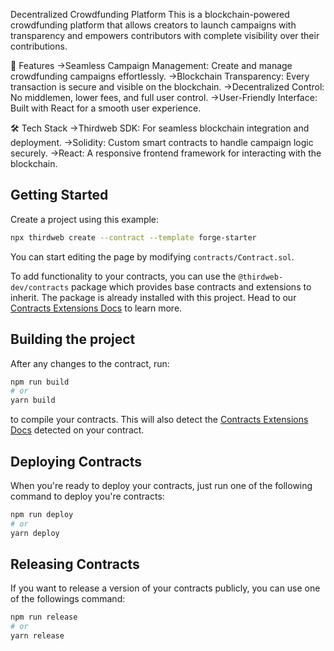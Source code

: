 Decentralized Crowdfunding Platform
This is a blockchain-powered crowdfunding platform that allows creators to launch campaigns with transparency and empowers contributors with complete visibility over their contributions.

🚀 Features
->Seamless Campaign Management: Create and manage crowdfunding campaigns effortlessly.
->Blockchain Transparency: Every transaction is secure and visible on the blockchain.
->Decentralized Control: No middlemen, lower fees, and full user control.
->User-Friendly Interface: Built with React for a smooth user experience.

🛠️ Tech Stack
->Thirdweb SDK: For seamless blockchain integration and deployment.
->Solidity: Custom smart contracts to handle campaign logic securely.
->React: A responsive frontend framework for interacting with the blockchain.


## Getting Started

Create a project using this example:

```bash
npx thirdweb create --contract --template forge-starter
```
You can start editing the page by modifying `contracts/Contract.sol`.

To add functionality to your contracts, you can use the `@thirdweb-dev/contracts` package which provides base contracts and extensions to inherit. The package is already installed with this project. Head to our [Contracts Extensions Docs](https://portal.thirdweb.com/thirdweb-deploy/contract-extensions) to learn more.

## Building the project

After any changes to the contract, run:

```bash
npm run build
# or
yarn build
```

to compile your contracts. This will also detect the [Contracts Extensions Docs](https://portal.thirdweb.com/thirdweb-deploy/contract-extensions) detected on your contract.

## Deploying Contracts

When you're ready to deploy your contracts, just run one of the following command to deploy you're contracts:

```bash
npm run deploy
# or
yarn deploy
```

## Releasing Contracts

If you want to release a version of your contracts publicly, you can use one of the followings command:

```bash
npm run release
# or
yarn release
```


